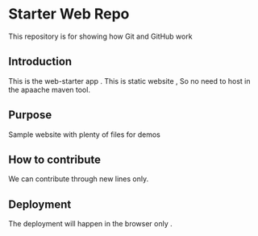 # Starter Web Repo

This repository is for showing how Git and GitHub work


## Introduction
This is the web-starter app . This is static website , So no need to host in the apaache maven tool.


## Purpose

Sample website with plenty of files for demos

## How to contribute
   
   We can contribute through new lines only.


## Deployment
 
 The deployment will happen in the browser only .
